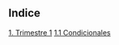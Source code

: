 ## Indice

[1. Trimestre 1](/Trimestre%201/)
[1.1 Condicionales](/Trimestre%201/condicionales-/README.md)